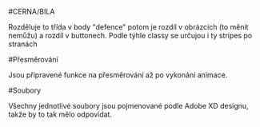 #CERNA/BILA

Rozděluje to třída v body "defence" potom je rozdíl v obrázcích (to měnit nemůžu) a rozdíl v buttonech. 
Podle týhle classy se určujou i ty stripes po stranách

#Přesměrování

Jsou připravené funkce na přesměrování až po vykonání animace.

#Soubory

Všechny jednotlivé soubory jsou pojmenované podle Adobe XD designu, takže by to tak mělo odpovídat.